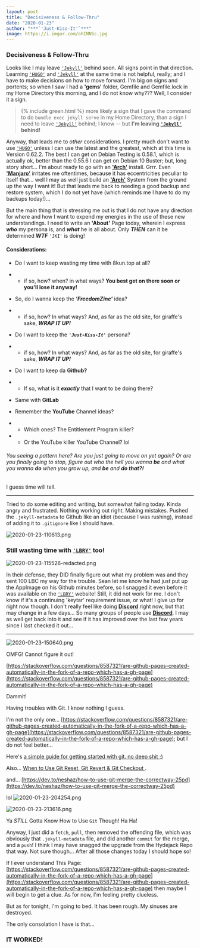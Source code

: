 ```yaml
---
layout: post
title: "Decisiveness & Follow-Thru"
date: "2020-01-23"
author: "***`'Just-Kiss-It'`***"
image: https://i.imgur.com/ohINNSc.jpg
---
```


### Decisiveness & Follow-Thru

Looks like I may leave [`'Jekyll'`](https://jekyllrb.com/) behind soon. All signs point in that direction. Learning [`'HUGO'`](https://gohugo.io/) and [`'Jekyll'`](https://jekyllrb.com/) at the same time is not helpful, really; and I have to make decisions on how to move forward. I'm big on signs and portents; so when I saw I had a **'gems'** folder, Gemfile and Gemfile.lock in my Home Directory this morning, and I do not know why??? Well, I consider it a sign.

> {% include green.html %} more likely a sign that I gave the command to do `bundle exec jekyll serve` in my Home Directory, than a sign I need to leave [`'Jekyll'`](https://jekyllrb.com/) behind; I know -- but **I'm leaving [`'Jekyll'`](https://jekyllrb.com/) behind!**

Anyway, that leads me to *other* considerations. I pretty much don't want to use [`'HUGO'`](https://gohugo.io/) unless I can use the latest and the greatest, which at this time is Version 0.62.2. The best I can get on Debian Testing is 0.58.1, which is actually ok, better than the 0.55.6 I can get on Debian 10 Buster; but, long story short... I'm about ready to go with an [**'Arch'**](https://www.archlinux.org/) install. Grrr. Even [**'Manjaro'**](https://manjaro.org/) irritates me oftentimes, because it has eccentricities peculiar to itself that... well I may as well just build an [**'Arch'**](https://www.archlinux.org/) System from the ground up the way I want it! But that leads me back to needing a good backup and restore system, which I do not yet have (which reminds me I have to do my backups today!)...

But the main thing that is stressing me out is that I do not have any direction for where and how I want to expend my energies in the use of these new understandings. I need to write an **'About'** Page today, wherein I express ***who*** my persona is, and ***what*** he is all about. Only ***THEN*** can it be determined ***WTF*** `'JKI'` is doing!

#### Considerations:

- Do I want to keep wasting my time with 8kun.top at all?
- - if so, how? when? in what ways? **You best get on there soon or you'll lose it anyway!**

- So, do I wanna keep the ***'FreedomZine'*** idea?
- - if so, how? In what ways? And, as far as the old site, for giraffe's sake, ***WRAP IT UP!***

- Do I want to keep the ***`'Just-Kiss-It'`*** persona?
- - if so, how? In what ways? And, as far as the old site, for giraffe's sake, ***WRAP IT UP!***

- Do I want to keep da **Github?**
- - If so, what is it ***exactly*** that I want to be doing there?

- Same with **GitLab**

- Remember the **YouTube** Channel ideas?
- - Which ones? The Entitlement Program killer?
- - Or the YouTube killer YouTube Channel? lol

###### You seeing a pattern here? Are you just going to move on yet again? Or are you finally going to stop, figure out *who* the hell you wanna ***be*** and *what* you wanna ***do*** when you grow up, and ***be*** and ***do that?!***
I guess time will tell.

-----

Tried to do some editing and writing, but somewhat failing today. Kinda angry and frustrated. Nothing working out right. Making mistakes. Pushed the `.jekyll-metadata` to Github like an idiot (because I was rushing), instead of adding it to `.gitignore` like I should have.

![2020-01-23-110613.png](https://i.imgur.com/AnRx5n1.png)

### Still wasting time with [`'LBRY'`](https://lbry.com/) too!

![2020-01-23-115526-redacted.png](https://i.imgur.com/Q71VhOc.png)

In their defense, they DID finally figure out what my problem was and they sent 100 LBC my way for the trouble. Sean let me know he had just put up the AppImage on his Github minutes before, so I snagged it even before it was available on the [`'LBRY'`](https://lbry.com/) website! Still, it did not work for me. I don't know if it's a continuing 'keytar' requirement issue, or what! I give up for right now though. I don't really feel like doing [**Discord**](https://discordapp.com/) right now, but that may change in a few days... So many groups of people use [**Discord**](https://discordapp.com/). I may as well get back into it and see if it has improved over the last few years since I last checked it out...


-----

![2020-01-23-150640.png](https://i.imgur.com/cE25jAx.png)

OMFG! Cannot figure it out!

[https://stackoverflow.com/questions/8587321/are-github-pages-created-automatically-in-the-fork-of-a-repo-which-has-a-gh-page](https://stackoverflow.com/questions/8587321/are-github-pages-created-automatically-in-the-fork-of-a-repo-which-has-a-gh-page)

Dammit!

Having troubles with Git. I know nothing I guess.

I'm not the only one... [https://stackoverflow.com/questions/8587321/are-github-pages-created-automatically-in-the-fork-of-a-repo-which-has-a-gh-page](https://stackoverflow.com/questions/8587321/are-github-pages-created-automatically-in-the-fork-of-a-repo-which-has-a-gh-page); but I do not feel better...

Here's [a simple guide for getting started with git. no deep shit ;)](https://rogerdudler.github.io/git-guide/)

Also... [When to Use Git Reset, Git Revert & Git Checkout ](https://dev.to/neshaz/when-to-use-git-reset-git-revert--git-checkout-18je).

and... [https://dev.to/neshaz/how-to-use-git-merge-the-correctway-25pd](https://dev.to/neshaz/how-to-use-git-merge-the-correctway-25pd)

lol
![2020-01-23-204254.png](https://i.imgur.com/io1YGmU.png)

![2020-01-23-213616.png](https://i.imgur.com/edk0H0R.png)

Ya *STILL* Gotta Know How to Use `Git` Though! Ha Ha!

Anyway, I just did a `fetch`, `pull`, then removed the offending file, which was obviously that `.jekyll-metadata` file, and did another `commit` for the merge, and a `push`! I think I may have snagged the upgrade from the Hydejack Repo that way. Not sure though... After all those changes today I should hope so!

If I ever understand This Page: [https://stackoverflow.com/questions/8587321/are-github-pages-created-automatically-in-the-fork-of-a-repo-which-has-a-gh-page](https://stackoverflow.com/questions/8587321/are-github-pages-created-automatically-in-the-fork-of-a-repo-which-has-a-gh-page) then maybe I will begin to get a clue. As for now, I'm feeling pretty clueless.

But as for tonight, I'm going to bed. It has been rough. My sinuses are destroyed.

The only consolation I have is that...

### IT WORKED!
